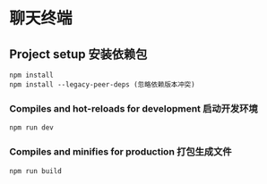 # 聊天终端

## Project setup 安装依赖包
```
npm install
npm install --legacy-peer-deps (忽略依赖版本冲突)
```

### Compiles and hot-reloads for development 启动开发环境
```
npm run dev
```

### Compiles and minifies for production 打包生成文件
```
npm run build
```
